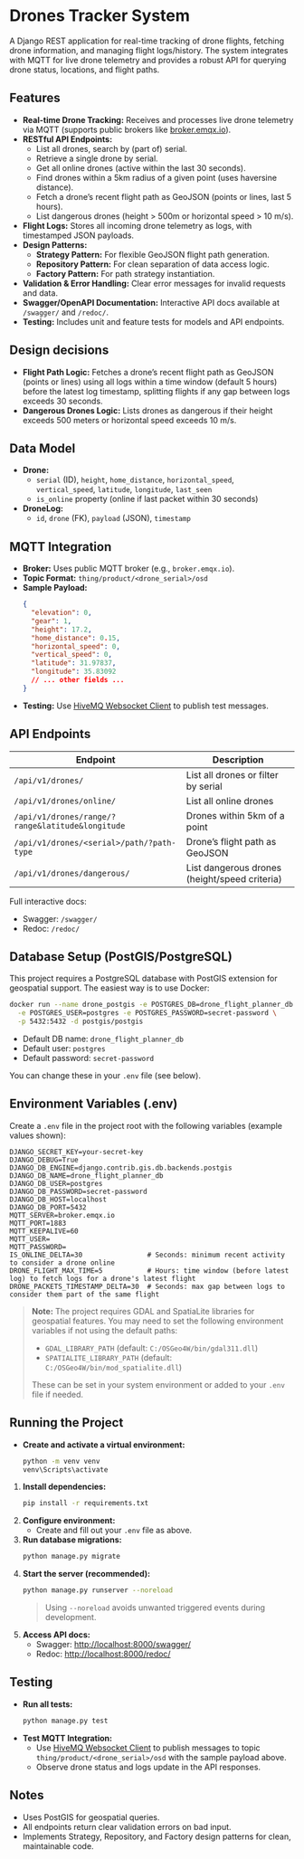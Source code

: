 # Drones Tracker System

A Django REST application for real-time tracking of drone flights, fetching drone information, and managing flight logs/history. The system integrates with MQTT for live drone telemetry and provides a robust API for querying drone status, locations, and flight paths.

## Features

- **Real-time Drone Tracking:** Receives and processes live drone telemetry via MQTT (supports public brokers like [broker.emqx.io](https://www.hivemq.com/demos/websocket-client/)).
- **RESTful API Endpoints:**
  - List all drones, search by (part of) serial.
  - Retrieve a single drone by serial.
  - Get all online drones (active within the last 30 seconds).
  - Find drones within a 5km radius of a given point (uses haversine distance).
  - Fetch a drone’s recent flight path as GeoJSON (points or lines, last 5 hours).
  - List dangerous drones (height > 500m or horizontal speed > 10 m/s).
- **Flight Logs:** Stores all incoming drone telemetry as logs, with timestamped JSON payloads.
- **Design Patterns:**
  - **Strategy Pattern:** For flexible GeoJSON flight path generation.
  - **Repository Pattern:** For clean separation of data access logic.
  - **Factory Pattern:** For path strategy instantiation.
- **Validation & Error Handling:** Clear error messages for invalid requests and data.
- **Swagger/OpenAPI Documentation:** Interactive API docs available at `/swagger/` and `/redoc/`.
- **Testing:** Includes unit and feature tests for models and API endpoints.

## Design decisions
- **Flight Path Logic:** Fetches a drone’s recent flight path as GeoJSON (points or lines) using all logs within a time window (default 5 hours) before the latest log timestamp, splitting flights if any gap between logs exceeds 30 seconds.
- **Dangerous Drones Logic:** Lists drones as dangerous if their height exceeds 500 meters or horizontal speed exceeds 10 m/s.

## Data Model

- **Drone:**
  - `serial` (ID), `height`, `home_distance`, `horizontal_speed`, `vertical_speed`, `latitude`, `longitude`, `last_seen`
  - `is_online` property (online if last packet within 30 seconds)
- **DroneLog:**
  - `id`, `drone` (FK), `payload` (JSON), `timestamp`

## MQTT Integration

- **Broker:** Uses public MQTT broker (e.g., `broker.emqx.io`).
- **Topic Format:** `thing/product/<drone_serial>/osd`
- **Sample Payload:**
  ```json
  {
    "elevation": 0,
    "gear": 1,
    "height": 17.2,
    "home_distance": 0.15,
    "horizontal_speed": 0,
    "vertical_speed": 0,
    "latitude": 31.97837,
    "longitude": 35.83092
    // ... other fields ...
  }
  ```
- **Testing:** Use [HiveMQ Websocket Client](https://www.hivemq.com/demos/websocket-client/) to publish test messages.

## API Endpoints

| Endpoint                                 | Description                                      |
|-------------------------------------------|--------------------------------------------------|
| `/api/v1/drones/`                        | List all drones or filter by serial              |
| `/api/v1/drones/online/`                  | List all online drones                           |
| `/api/v1/drones/range/?range&latitude&longitude`    | Drones within 5km of a point                     |
| `/api/v1/drones/<serial>/path/?path-type` | Drone’s flight path as GeoJSON                   |
| `/api/v1/drones/dangerous/`               | List dangerous drones (height/speed criteria)     |

Full interactive docs:
- Swagger: `/swagger/`
- Redoc: `/redoc/`

## Database Setup (PostGIS/PostgreSQL)

This project requires a PostgreSQL database with PostGIS extension for geospatial support. The easiest way is to use Docker:

```bash
docker run --name drone_postgis -e POSTGRES_DB=drone_flight_planner_db \
  -e POSTGRES_USER=postgres -e POSTGRES_PASSWORD=secret-password \
  -p 5432:5432 -d postgis/postgis
```

- Default DB name: `drone_flight_planner_db`
- Default user: `postgres`
- Default password: `secret-password`

You can change these in your `.env` file (see below).

## Environment Variables (.env)

Create a `.env` file in the project root with the following variables (example values shown):

```
DJANGO_SECRET_KEY=your-secret-key
DJANGO_DEBUG=True
DJANGO_DB_ENGINE=django.contrib.gis.db.backends.postgis
DJANGO_DB_NAME=drone_flight_planner_db
DJANGO_DB_USER=postgres
DJANGO_DB_PASSWORD=secret-password
DJANGO_DB_HOST=localhost
DJANGO_DB_PORT=5432
MQTT_SERVER=broker.emqx.io
MQTT_PORT=1883
MQTT_KEEPALIVE=60
MQTT_USER=
MQTT_PASSWORD=
IS_ONLINE_DELTA=30                # Seconds: minimum recent activity to consider a drone online
DRONE_FLIGHT_MAX_TIME=5           # Hours: time window (before latest log) to fetch logs for a drone's latest flight
DRONE_PACKETS_TIMESTAMP_DELTA=30  # Seconds: max gap between logs to consider them part of the same flight
```

> **Note:**
> The project requires GDAL and SpatiaLite libraries for geospatial features. You may need to set the following environment variables if not using the default paths:
> 
> - `GDAL_LIBRARY_PATH` (default: `C:/OSGeo4W/bin/gdal311.dll`)
> - `SPATIALITE_LIBRARY_PATH` (default: `C:/OSGeo4W/bin/mod_spatialite.dll`)
>
> These can be set in your system environment or added to your `.env` file if needed.

## Running the Project

- **Create and activate a virtual environment:**
  ```bash
  python -m venv venv
  venv\Scripts\activate
  ```
1. **Install dependencies:**
   ```bash
   pip install -r requirements.txt
   ```
2. **Configure environment:**
   - Create and fill out your `.env` file as above.
3. **Run database migrations:**
   ```bash
   python manage.py migrate
   ```
4. **Start the server (recommended):**
   ```bash
   python manage.py runserver --noreload
   ```
   > Using `--noreload` avoids unwanted triggered events during development.
5. **Access API docs:**
   - Swagger: [http://localhost:8000/swagger/](http://localhost:8000/swagger/)
   - Redoc: [http://localhost:8000/redoc/](http://localhost:8000/redoc/)

## Testing

- **Run all tests:**
  ```bash
  python manage.py test
  ```
- **Test MQTT Integration:**
  - Use [HiveMQ Websocket Client](https://www.hivemq.com/demos/websocket-client/) to publish messages to topic `thing/product/<drone_serial>/osd` with the sample payload above.
  - Observe drone status and logs update in the API responses.

## Notes

- Uses PostGIS for geospatial queries.
- All endpoints return clear validation errors on bad input.
- Implements Strategy, Repository, and Factory design patterns for clean, maintainable code.